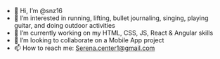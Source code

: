 - 👋 Hi, I’m @snz16
- 👀 I’m interested in running, lifting, bullet journaling, singing, playing guitar, and doing outdoor activities 
- 🌱 I’m currently working on my HTML, CSS, JS, React & Angular skills 
- 💞️ I’m looking to collaborate on a Mobile App project 
- 📫 How to reach me: Serena.center1@gmail.com 

<!---
snz16/snz16 is a ✨ special ✨ repository because its `README.md` (this file) appears on your GitHub profile.
You can click the Preview link to take a look at your changes.
--->

